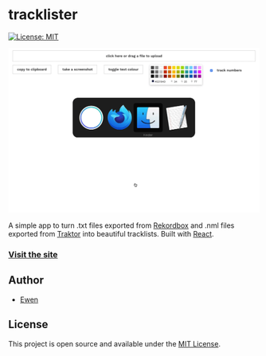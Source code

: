 # tracklister

[![License: MIT](https://img.shields.io/badge/License-MIT-blue.svg)](https://opensource.org/licenses/MIT)

![](example_files/eg-clipboard.gif)

A simple app to turn .txt files exported from [Rekordbox](https://rekordbox.com/en/) and .nml files exported from [Traktor](https://en.wikipedia.org/wiki/Traktor) into beautiful tracklists. Built with [React](https://reactjs.org/).

### [Visit the site](https://tracklister.club/)

## Author

- [Ewen](https://www.ewen.io)

## License

This project is open source and available under the [MIT License](LICENSE).

